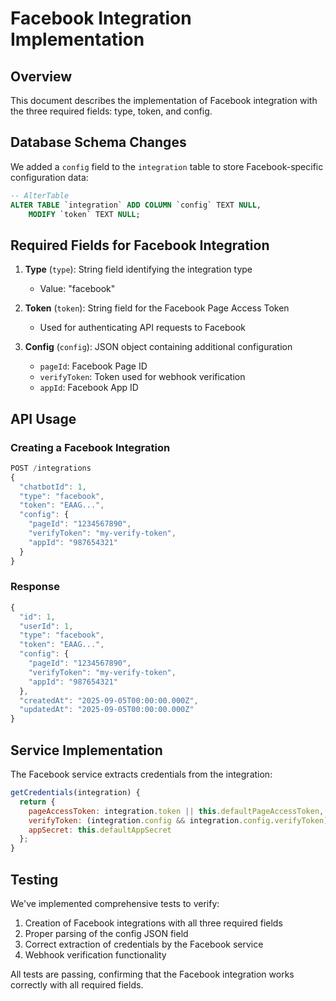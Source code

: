 # Facebook Integration Implementation

## Overview
This document describes the implementation of Facebook integration with the three required fields: type, token, and config.

## Database Schema Changes
We added a `config` field to the `integration` table to store Facebook-specific configuration data:

```sql
-- AlterTable
ALTER TABLE `integration` ADD COLUMN `config` TEXT NULL,
    MODIFY `token` TEXT NULL;
```

## Required Fields for Facebook Integration

1. **Type** (`type`): String field identifying the integration type
   - Value: "facebook"

2. **Token** (`token`): String field for the Facebook Page Access Token
   - Used for authenticating API requests to Facebook

3. **Config** (`config`): JSON object containing additional configuration
   - `pageId`: Facebook Page ID
   - `verifyToken`: Token used for webhook verification
   - `appId`: Facebook App ID

## API Usage

### Creating a Facebook Integration
```javascript
POST /integrations
{
  "chatbotId": 1,
  "type": "facebook",
  "token": "EAAG...",
  "config": {
    "pageId": "1234567890",
    "verifyToken": "my-verify-token",
    "appId": "987654321"
  }
}
```

### Response
```javascript
{
  "id": 1,
  "userId": 1,
  "type": "facebook",
  "token": "EAAG...",
  "config": {
    "pageId": "1234567890",
    "verifyToken": "my-verify-token",
    "appId": "987654321"
  },
  "createdAt": "2025-09-05T00:00:00.000Z",
  "updatedAt": "2025-09-05T00:00:00.000Z"
}
```

## Service Implementation

The Facebook service extracts credentials from the integration:

```javascript
getCredentials(integration) {
  return {
    pageAccessToken: integration.token || this.defaultPageAccessToken,
    verifyToken: (integration.config && integration.config.verifyToken) || this.defaultVerifyToken,
    appSecret: this.defaultAppSecret
  };
}
```

## Testing

We've implemented comprehensive tests to verify:
1. Creation of Facebook integrations with all three required fields
2. Proper parsing of the config JSON field
3. Correct extraction of credentials by the Facebook service
4. Webhook verification functionality

All tests are passing, confirming that the Facebook integration works correctly with all required fields.